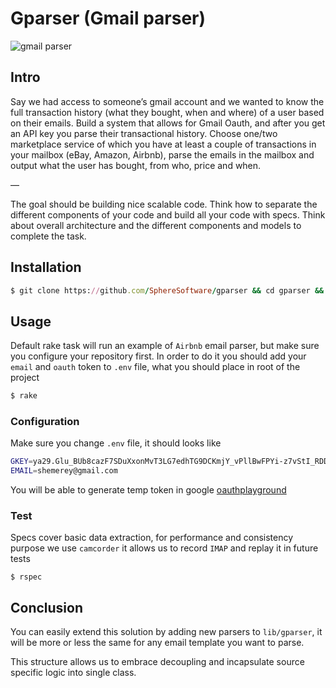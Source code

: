 # Gparser (Gmail parser)

![gmail parser](https://www1-lw.xda-cdn.com/files/2018/03/gmail-logo.png)

## Intro

Say we had access to someone’s gmail account and we wanted to know the full transaction history (what they bought, when and where) of a user based on their emails. Build a system that allows for Gmail Oauth, and after you get an API key you parse their transactional history. Choose one/two marketplace service of which you have at least a couple of transactions in your mailbox (eBay, Amazon, Airbnb), parse the emails in the mailbox and output what the user has bought, from who, price and when.

—

The goal should be building nice scalable code. Think how to separate the different components of your code and build all your code with specs. Think about overall architecture and the different components and models to complete the task.

## Installation

```ruby
$ git clone https://github.com/SphereSoftware/gparser && cd gparser && bundle
```

## Usage

Default rake task will run an example of `Airbnb` email parser, but make sure
you configure your repository first. In order to do it you should add your
`email` and `oauth` token to `.env` file, what you should place in root of the project

```sh
$ rake
```

### Configuration

Make sure you change `.env` file, it should looks like

```sh
GKEY=ya29.Glu_BUb8cazF7SDuXxonMvT3LG7edhTG9DCKmjY_vPllBwFPYi-z7vStI_RDDo4SmdxFpUe5TdEh
EMAIL=shemerey@gmail.com
```

You will be able to generate temp token in google [oauthplayground](https://developers.google.com/oauthplayground/)

### Test

Specs cover basic data extraction, for performance and consistency purpose we
use `camcorder` it allows us to record `IMAP` and replay it in future tests

```
$ rspec
```

## Conclusion

You can easily extend this solution by adding new parsers to `lib/gparser`, it
will be more or less the same for any email template you want to parse.

This structure allows us to embrace decoupling and incapsulate source specific
logic into single class.
